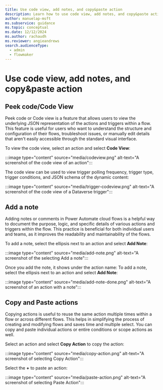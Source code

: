 ```yaml
---
title: Use code view, add notes, and copy&paste action
description: Learn how to use code view, add notes, and copy&paste action
author: manuelap-msft
ms.subservice: guidance
ms.topic: conceptual
ms.date: 12/12/2024
ms.author: rachaudh
ms.reviewer: angieandrews
search.audienceType: 
  - admin
  - flowmaker
---
```


# Use code view, add notes, and copy&paste action

## Peek code/Code View

Peek code or Code view is a feature that allows users to view the underlying JSON representation of the actions and triggers within a flow. This feature is useful for users who want to understand the structure and configuration of their flows, troubleshoot issues, or manually edit details that aren't easily accessible through the standard visual interface. 

To view the code view, select an action and select **Code View**:

:::image type="content" source="media/codeview.png" alt-text="A screenshot of the code view of an action":::

The code view can be used to view trigger polling frequency, trigger type,  trigger conditions, and JSON schema of the dynamic content:

:::image type="content" source="media/trigger-codeview.png" alt-text="A screenshot of the code view of a Dataverse trigger":::

## Add a note

Adding notes or comments in Power Automate cloud flows is a helpful way to document the purpose, logic, and specific details of various actions and triggers within the flow. This practice is beneficial for both individual users and teams, as it improves the readability and maintainability of the flows.

To add a note, select the ellipsis next to an action and select **Add Note**:

:::image type="content" source="media/add-note.png" alt-text="A screenshot of the selecting Add a note":::

Once you add the note, it shows under the action name:
To add a note, select the ellipsis next to an action and select **Add Note**:

:::image type="content" source="media/add-note-done.png" alt-text="A screenshot of an action with a note":::

## Copy and Paste actions

Copying actions is useful to reuse the same action multiple times within a flow or across different flows. This helps in simplifying the process of creating and modifying flows and saves time and multiple select. You can copy and paste individual actions or entire conditions or scope actions as well. 

Select an action and select **Copy Action** to copy the action:

:::image type="content" source="media/copy-action.png" alt-text="A screenshot of selecting Copy Action":::

Select the **+** to paste an action:

:::image type="content" source="media/paste-action.png" alt-text="A screenshot of selecting Paste Action":::

